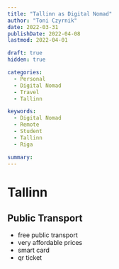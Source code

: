 ```yaml
---
title: "Tallinn as Digital Nomad"
author: "Toni Czyrnik"
date: 2022-03-31
publishDate: 2022-04-08
lastmod: 2022-04-01

draft: true
hidden: true

categories:
  - Personal
  - Digital Nomad
  - Travel
  - Tallinn

keywords:
  - Digital Nomad
  - Remote
  - Student
  - Tallinn
  - Riga

summary:
---
```


# Tallinn

## Public Transport

- free public transport
- very affordable prices
- smart card
- qr ticket